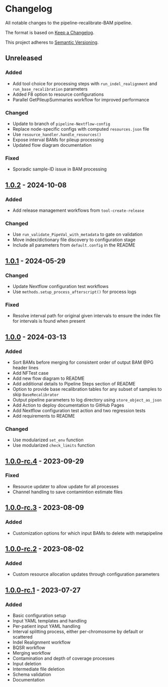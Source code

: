 # Changelog

All notable changes to the pipeline-recalibrate-BAM pipeline.

The format is based on [Keep a Changelog](https://keepachangelog.com/en/1.0.0/).

This project adheres to [Semantic Versioning](https://semver.org/spec/v2.0.0.html).

## Unreleased

### Added

- Add tool choice for processing steps with `run_indel_realignment` and `run_base_recalibration` parameters
- Added F8 option to resource configurations
- Parallel GetPileupSummaries workflow for improved performance

### Changed

- Update to branch of `pipeline-Nextflow-config`
- Replace node-specific configs with computed `resources.json` file
- Use `resource_handler.handle_resources()`
- Expose interval BAMs for pileup processing
- Updated flow diagram documentation

### Fixed

- Sporadic sample-ID issue in BAM processing

## [1.0.2] - 2024-10-08

### Added

- Add release management workflows from `tool-create-release`

### Changed

- Use `run_validate_PipeVal_with_metadata` to gate on validation
- Move index/dictionary file discovery to configuration stage
- Include all parameters from `default.config` in the README

## [1.0.1] - 2024-05-29

### Changed

- Update Nextflow configuration test workflows
- Use `methods.setup_process_afterscript()` for process logs

### Fixed

- Resolve interval path for original given intervals to ensure the index file for intervals is found when present

## [1.0.0] - 2024-03-13

### Added

- Sort BAMs before merging for consistent order of output BAM @PG header lines
- Add NFTest case
- Add new flow diagram to README
- Add additional details to Pipeline Steps section of README
- Option to provide base recalibration tables for any subset of samples to skip `BaseRecalibrator`
- Output pipeline parameters to log directory using `store_object_as_json`
- Add Action to deploy documentation to GitHub Pages
- Add Nextflow configuration test action and two regression tests
- Add requirements to README

### Changed

- Use modularized `set_env` function
- Use modularized `check_limits` function

## [1.0.0-rc.4] - 2023-09-29

### Fixed

- Resource updater to allow update for all processes
- Channel handling to save contamintion estimate files

## [1.0.0-rc.3] - 2023-08-09

### Added

- Customization options for which input BAMs to delete with metapipeline

## [1.0.0-rc.2] - 2023-08-02

### Added

- Custom resource allocation updates through configuration parameters

## [1.0.0-rc.1] - 2023-07-27

### Added

- Basic configuration setup
- Input YAML templates and handling
- Per-patient input YAML handling
- Interval splitting process, either per-chromosome by default or scattered
- Indel Realignment workflow
- BQSR workflow
- Merging workflow
- Contamination and depth of coverage processes
- Input deletion
- Intermediate file deletion
- Schema validation
- Documentation

[1.0.0]: https://github.com/uclahs-cds/pipeline-recalibrate-BAM/compare/v1.0.0-rc.4...v1.0.0
[1.0.0-rc.1]: https://github.com/uclahs-cds/pipeline-recalibrate-BAM/releases/tag/v1.0.0-rc.1
[1.0.0-rc.2]: https://github.com/uclahs-cds/pipeline-recalibrate-BAM/compare/v1.0.0-rc.1...v1.0.0-rc.2
[1.0.0-rc.3]: https://github.com/uclahs-cds/pipeline-recalibrate-BAM/compare/v1.0.0-rc.2...v1.0.0-rc.3
[1.0.0-rc.4]: https://github.com/uclahs-cds/pipeline-recalibrate-BAM/compare/v1.0.0-rc.3...v1.0.0-rc.4
[1.0.1]: https://github.com/uclahs-cds/pipeline-recalibrate-BAM/compare/v1.0.0...v1.0.1
[1.0.2]: https://github.com/uclahs-cds/pipeline-recalibrate-BAM/compare/v1.0.1...v1.0.2

